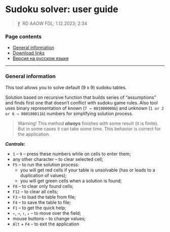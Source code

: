 # Sudoku solver: user guide
> **ƒ** &nbsp;RD AAOW FDL; 1.12.2023; 2:34



### Page contents

- [General information](#general-information)
- [Download links](https://adslbarxatov.github.io/DPArray#sudoku-solver)
- [Версия на русском языке](https://adslbarxatov.github.io/SudokuSolver/ru)

---

### General information

This tool allows you to solve default (9 x 9) sudoku tables.

Solution based on recursive function that builds series of “assumptions”
and finds first one that doesn’t conflict with sudoku game rules. Also
tool uses binary representation of known (`7 → 001000000b`) and unknown
(`1 or 2 or 6 → 000100011b`) numbers for simplifying solution process.

> Warning! This method ***always*** finishes with some result (it is finite).
> But in some cases it can take some time. This behavior is correct
> for the application.

***Controls:***

- `1` – `9` – press these numbers while on cells to enter them;
- any other character – to clear selected cell;
- `F5` – to run the solution process:
    - you will get red cells if your table is unsolvable (has or leads to a duplication of values);
    - you will get green cells when a solution is found;
- `F8` – to clear only found cells;
- `F12` – to clear all cells;
- `F3` – to load the table from file;
- `F4` – to save the table to file;
- `F1` – to get the quick help;
- `←`, `→`, `↑`, `↓` – to move over the field;
- mouse buttons – to change values;
- `Alt` + `F4` – to exit the application

